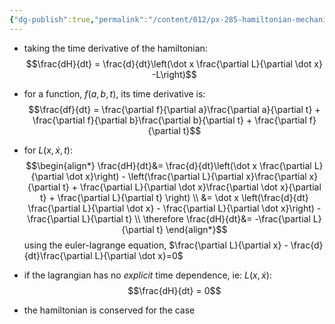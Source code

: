 ```yaml
---
{"dg-publish":true,"permalink":"/content/012/px-285-hamiltonian-mechanics-and-fluid-dynamics/d-the-hamiltonian/px-285-d2-a-constant-of-the-motion/","noteIcon":"1","created":"2024-11-25T10:50:32.000+00:00","updated":"2024-11-26T13:00:04.184+00:00"}
---
```


- taking the time derivative of the hamiltonian: 
$$\frac{dH}{dt} = \frac{d}{dt}\left(\dot x \frac{\partial L}{\partial \dot x} -L\right)$$
- for a function, $f(a,b,t)$, its time derivative is: 
$$\frac{df}{dt} = \frac{\partial f}{\partial a}\frac{\partial a}{\partial t} + \frac{\partial f}{\partial b}\frac{\partial b}{\partial t} + \frac{\partial f}{\partial t}$$
- for $L(x,\dot x,t):$ 
$$\begin{align*}
	\frac{dH}{dt}&= \frac{d}{dt}\left(\dot x \frac{\partial L}{\partial \dot x}\right) - \left(\frac{\partial L}{\partial x}\frac{\partial x}{\partial t} + \frac{\partial L}{\partial \dot x}\frac{\partial \dot x}{\partial t} + \frac{\partial L}{\partial t} \right) \\
	&= \dot x \left(\frac{d}{dt} \frac{\partial L}{\partial \dot x} - \frac{\partial L}{\partial \dot x}\right) - \frac{\partial L}{\partial t} \\
	\therefore \frac{dH}{dt}&= -\frac{\partial L}{\partial t}
\end{align*}$$
	using the euler-lagrange equation, $\frac{\partial L}{\partial x} - \frac{d}{dt}\frac{\partial L}{\partial \dot x}=0$

- if the lagrangian has no *explicit* time dependence, ie: $L(x,\dot x):$ 
$$\frac{dH}{dt} = 0$$
- the hamiltonian is conserved for the case
